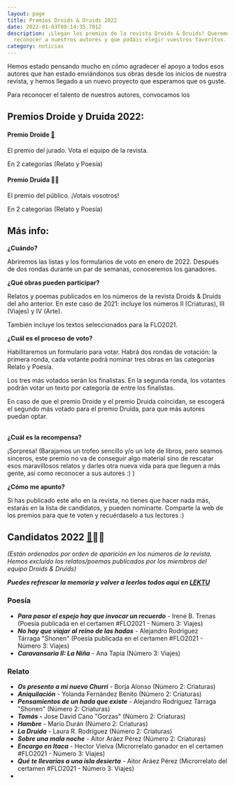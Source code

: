 ```yaml
---
layout: page
title: Premios Droids & Druids 2022
date: 2022-01-03T09:14:35.791Z
description: ¡Llegan los premios de la revista Droids & Druids! Queremos
  reconocer a nuestros autores y que podáis elegir vuestros favoritos.
category: noticias
---
```

Hemos estado pensando mucho en cómo agradecer el apoyo a todos esos autores que han estado enviándonos sus obras desde los inicios de nuestra revista, y hemos llegado a un nuevo proyecto que esperamos que os guste.

Para reconocer el talento de nuestros autores, convocamos los 

## **Premios Droide y Druida 2022:**

#### Premio Droide [🤖](https://emojipedia.org/robot/)

El premio del jurado. Vota el equipo de la revista.

En 2 categorías (Relato y Poesía)



#### Premio Druida 🧙‍♀️​

El premio del público. ¡Votais vosotros!

En 2 categorías (Relato y Poesía)



## Más info:



**¿Cuándo?**

Abriremos las listas y los formularios de voto en enero de 2022. Después de dos rondas durante un par de semanas, conoceremos los ganadores.



**¿Qué obras pueden participar?**

Relatos y poemas publicados en los números de la revista Droids & Druids del año anterior. En este caso de 2021: incluye los números II (Criaturas), III (Viajes) y IV (Arte). 

También incluye los textos seleccionados para la FLO2021.



**¿Cuál es el proceso de voto?**

Habilitaremos un formulario para votar. Habrá dos rondas de votación: la primera ronda, cada votante podrá nominar tres obras en las categorías Relato y Poesía.

Los tres más votados serán los finalistas. En la segunda ronda, los votantes podrán votar un texto por categoría de entre los finalistas.

En caso de que el premio Droide y el premio Druida coincidan, se escogerá el segundo más votado para el premio Druida, para que más autores puedan optar.

**\
¿Cuál es la recompensa?**

¡Sorpresa! (Barajamos un trofeo sencillo y/o un lote de libros, pero seamos sinceros, este premio no va de conseguir algo material sino de rescatar esos maravillosos relatos y darles otra nueva vida para que lleguen a más gente, así como reconocer a sus autores :) )



**¿Cómo me apunto?**

Si has publicado este año en la revista, no tienes que hacer nada más, estarás en la lista de candidatos, y pueden nominarte. Comparte la web de los premios para que te voten y recuérdaselo a tus lectores :) 



## Candidatos 2022 [🤖](https://emojipedia.org/robot/)🧙‍♀️​

*(Están ordenados por orden de aparición en los números de la revista. Hemos excluido los relatos/poemas publicados por los miembros del equipo Droids & Druids)*

***Puedes refrescar la memoria y volver a leerlos todos aquí en [LEKTU](https://lektu.com/e/droidsdruids/2399)***



### Poesía

* ***Para pasar el espejo hay que invocar un recuerdo*** - Irene B. Trenas (Poesía publicada en el certamen #FLO2021 - Número 3: Viajes)
* ***No hay que viajar al reino de las hadas*** - Alejandro Rodríguez Tárraga "Shonen" (Poesía publicada en el certamen #FLO2021 - Número 3: Viajes)
* ***Caravansaria II: La Niña*** - Ana Tapia (Número 3: Viajes)

### Relato

* ***Os presento a mi nuevo Churri*** - Borja Alonso (Número 2: Criaturas)
* ***Aniquilación*** - Yolanda Fernández Benito (Número 2: Criaturas)
* ***Pensamientos de un hada que existe*** - Alejandro Rodríguez Tárraga "Shonen" (Número 2: Criaturas)
* ***Tomás -*** Jose David Cano "Gorzas" (Número 2: Criaturas)
* ***Hambre*** - Mario Durán (Número 2: Criaturas)
* ***La Druida*** - Laura R. Rodríguez (Número 2: Criaturas)
* ***Sobre una mala noche*** - Aitor Aráez Pérez (Número 2: Criaturas)
* ***Encargo en Itaca*** - Hector Vielva (Microrrelato ganador en el certamen #FLO2021 - Número 3: Viajes)
* ***Qué te llevarías a una isla desierta*** - Aitor Aráez Pérez (Microrrelato del certamen #FLO2021 - Número 3: Viajes)
*